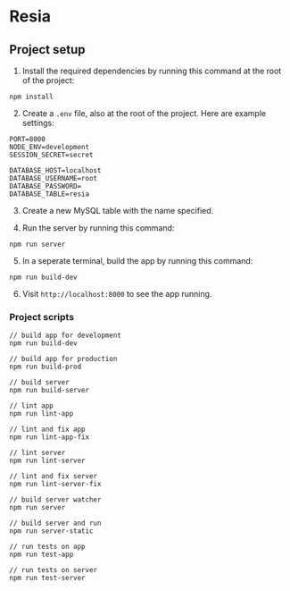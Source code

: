 # Resia

## Project setup

1) Install the required dependencies by running this command at the root of the project:
```
npm install
```

2) Create a `.env` file, also at the root of the project. Here are example settings:
```
PORT=8000
NODE_ENV=development
SESSION_SECRET=secret

DATABASE_HOST=localhost
DATABASE_USERNAME=root
DATABASE_PASSWORD=
DATABASE_TABLE=resia
```

3) Create a new MySQL table with the name specified.

4) Run the server by running this command:
```
npm run server
```

5) In a seperate terminal, build the app by running this command:
```
npm run build-dev
```

6) Visit `http://localhost:8000` to see the app running.

### Project scripts
```
// build app for development
npm run build-dev

// build app for production
npm run build-prod

// build server
npm run build-server

// lint app
npm run lint-app

// lint and fix app
npm run lint-app-fix

// lint server
npm run lint-server

// lint and fix server
npm run lint-server-fix

// build server watcher
npm run server

// build server and run
npm run server-static

// run tests on app
npm run test-app

// run tests on server
npm run test-server
```

